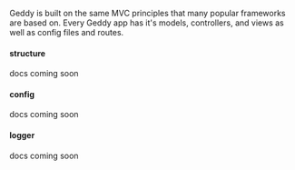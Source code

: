 Geddy is built on the same MVC principles that many popular frameworks are based on. Every Geddy app has it's models, controllers, and views as well as config files and routes.
#### structure
docs coming soon
#### config
docs coming soon
#### logger
docs coming soon
